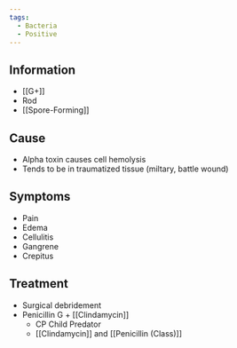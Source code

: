 ```yaml
---
tags:
  - Bacteria
  - Positive
---
```

## Information 
- [[G+]]
- Rod
- [[Spore-Forming]]
## Cause
- Alpha toxin causes cell hemolysis
- Tends to be in traumatized tissue (miltary, battle wound)
## Symptoms
- Pain
- Edema
- Cellulitis
- Gangrene
- Crepitus
## Treatment 
- Surgical debridement
- Penicillin G + [[Clindamycin]] 
	- CP Child Predator 
	- [[Clindamycin]]  and [[Penicillin (Class)]]


